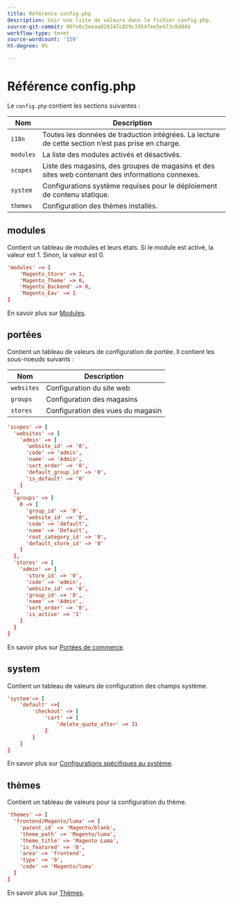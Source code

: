 ```yaml
---
title: Référence config.php
description: Voir une liste de valeurs dans le fichier config.php.
source-git-commit: 96fe0c5eeaa029347c829c39547ee5e473c8d04d
workflow-type: tm+mt
source-wordcount: '159'
ht-degree: 0%

---
```



# Référence config.php

Le `config.php` contient les sections suivantes :

| Nom | Description |
| --------- | -------------------|
| `i18n` | Toutes les données de traduction intégrées. La lecture de cette section n’est pas prise en charge. |
| `modules` | La liste des modules activés et désactivés. |
| `scopes` | Liste des magasins, des groupes de magasins et des sites web contenant des informations connexes. |
| `system` | Configurations système requises pour le déploiement de contenu statique. |
| `themes` | Configuration des thèmes installés. |

## modules

Contient un tableau de modules et leurs états. Si le module est activé, la valeur est 1. Sinon, la valeur est 0.

```conf
'modules' => [
    'Magento_Store' => 1,
    'Magento_Theme' => 0,
    'Magento_Backend' => 0,
    'Magento_Eav' => 1
]
```

En savoir plus sur [Modules].

## portées

Contient un tableau de valeurs de configuration de portée. Il contient les sous-noeuds suivants :

| Nom | Description |
| ---------- | -----------------------------------|
| `websites` | Configuration du site web |
| `groups` | Configuration des magasins |
| `stores` | Configuration des vues du magasin |

```conf
'scopes' => [
  'websites' => [
    'admin' => [
      'website_id' => '0',
      'code' => 'admin',
      'name' => 'Admin',
      'sort_order' => '0',
      'default_group_id' => '0',
      'is_default' => '0'
    ]
  ],
  'groups' => [
    0 => [
      'group_id' => '0',
      'website_id' => '0',
      'code' => 'default',
      'name' => 'Default',
      'root_category_id' => '0',
      'default_store_id' => '0'
    ]
  ],
  'stores' => [
    'admin' => [
      'store_id' => '0',
      'code' => 'admin',
      'website_id' => '0',
      'group_id' => '0',
      'name' => 'Admin',
      'sort_order' => '0',
      'is_active' => '1'
    ]
  ]
]
```

En savoir plus sur [Portées de commerce][scopes].

## system

Contient un tableau de valeurs de configuration des champs système.

```conf
'system'=> [
    'default' =>[
        'checkout' => [
            'cart' => [
                'delete_quote_after' => 31
            ]
        ]
    ]
]
```

En savoir plus sur [Configurations spécifiques au système](config-reference-sens.md).

## thèmes

Contient un tableau de valeurs pour la configuration du thème.

```conf
'themes' => [
  'frontend/Magento/luma' => [
    'parent_id' => 'Magento/blank',
    'theme_path' => 'Magento/luma',
    'theme_title' => 'Magento Luma',
    'is_featured' => '0',
    'area' => 'frontend',
    'type' => '0',
    'code' => 'Magento/luma'
  ]
]
```

En savoir plus sur [Thèmes].

<!-- link definitions -->

[Modules]: https://devdocs.magento.com/videos/fundamentals/create-a-new-module/
[scopes]: https://docs.magento.com/user-guide/configuration/scope.html
[Thèmes]: https://devdocs.magento.com/guides/v2.4/frontend-dev-guide/themes/theme-create.html
